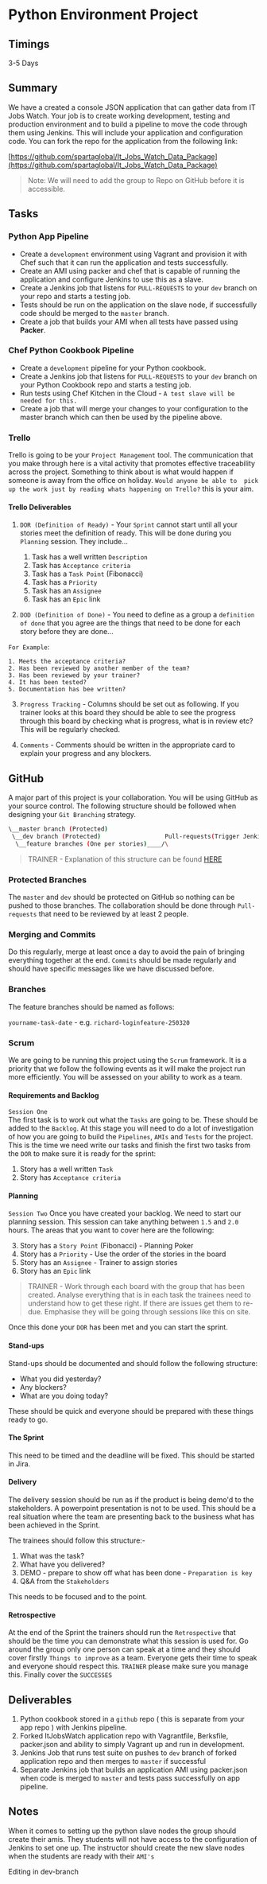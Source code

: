 # Python Environment Project

## Timings

3-5 Days

## Summary

We have a created a console JSON application that can gather data from IT Jobs Watch. Your job is to create working development, testing and production environment and to build a pipeline to move the code through them using Jenkins. This will include your application and configuration code. You can fork the repo for the application from the following link:

[https://github.com/spartaglobal/It_Jobs_Watch_Data_Package](https://github.com/spartaglobal/It_Jobs_Watch_Data_Package)

> Note: We will need to add the group to Repo on GitHub before it is accessible.

## Tasks

### Python App Pipeline
* Create a `development` environment using Vagrant and provision it with Chef such that it can run the application and tests successfully.
* Create an AMI using packer and chef that is capable of running the application and configure Jenkins to use this as a slave.
* Create a Jenkins job that listens for `PULL-REQUESTS` to your `dev` branch on your repo and starts a testing job.
* Tests should be run on the application on the slave node, if successfully code should be merged to the `master` branch.
* Create a job that builds your AMI when all tests have passed using **Packer**.

### Chef Python Cookbook Pipeline
* Create a `development` pipeline for your Python cookbook.
* Create a Jenkins job that listens for `PULL-REQUESTS` to your `dev` branch on your Python Cookbook repo and starts a testing job.
* Run tests using Chef Kitchen in the Cloud - `A test slave will be needed for this.`
* Create a job that will merge your changes to your configuration to the master branch which can then be used by the pipeline above.

### Trello

Trello is going to be your `Project Management` tool. The communication that you make through here is a vital activity that promotes effective traceability across the project. Something to think about is what would happen if someone is away from the office on holiday. `Would anyone be able to  pick up the work just by reading whats happening on Trello?` this is your aim.

#### Trello Deliverables

1. `DOR (Definition of Ready)` - Your `Sprint` cannot start until all your stories meet the definition of ready. This will be done during you `Planning` session. They include...
    1. Task has a well written `Description`
    2. Task has `Acceptance criteria`
    3. Task has a `Task Point` (Fibonacci)
    4. Task has a `Priority`
    5. Task has an `Assignee`
    6. Task has an `Epic` link

2. `DOD (Definition of Done)` - You need to define as a group a `definition of done` that you agree are the things that need to be done for each story before they are done...

  `For Example`:

    1. Meets the acceptance criteria?
    2. Has been reviewed by another member of the team?
    3. Has been reviewed by your trainer?
    4. It has been tested?
    5. Documentation has bee written?

3. `Progress Tracking` - Columns should be set out as following. If you trainer looks at this board they should be able to see the progress through this board by checking what is progress, what is in review etc? This will be regularly checked.

4. `Comments` - Comments should be written in the appropriate card to explain your progress and any blockers.

## GitHub

A major part of this project is your collaboration. You will be using GitHub as your source control. The following structure should be followed when designing your `Git Branching` strategy.


```bash
\__master branch (Protected)
 \__dev branch (Protected)                  Pull-requests(Trigger Jenkins)
  \__feature branches (One per stories)____/\
```

> TRAINER - Explanation of this structure can be found [HERE](https://github.com/spartaglobal/new-curriculum/tree/master/core/0-basics/advanced-git)


### Protected Branches
The `master` and `dev` should be protected on GitHub so nothing can be pushed to those branches. The collaboration should be done through `Pull-requests` that need to be reviewed by at least 2 people.

### Merging and Commits
Do this regularly, merge at least once a day to avoid the pain of bringing everything together at the end. `Commits` should be made regularly and should have specific messages like we have discussed before.

### Branches
The feature branches should be named as follows:

  `yourname-task-date` - e.g. `richard-loginfeature-250320`

### Scrum
We are going to be running this project using the `Scrum` framework. It is a priority that we follow the following events as it will make the project run more efficiently. You will be assessed on your ability to work as a team.

#### Requirements and Backlog
 `Session One`   
 The first task is to work out what the `Tasks` are going to be. These should be added to the `Backlog`. At this stage you will need to do a lot of investigation of how you are going to build the `Pipelines`, `AMIs` and `Tests` for the project. This is the time we need write our tasks and finish the first two tasks from the `DOR` to make sure it is ready for the sprint:

 1. Story has a well written `Task`
 2. Story has `Acceptance criteria`

#### Planning
`Session Two`
Once you have created your backlog. We need to start our planning session. This session can take anything between `1.5` and `2.0` hours. The areas that you want to cover here are the following:

3. Story has a `Story Point` (Fibonacci) - Planning Poker
4. Story has a `Priority` - Use the order of the stories in the board
5. Story has an `Assignee` - Trainer to assign stories
6. Story has an `Epic` link

> TRAINER - Work through each board with the group that has been created. Analyse everything that is in each task the trainees need to understand how to get these right. If there are issues get them to re-due. Emphasise they will be going through sessions like this on site.

Once this done your `DOR` has been met and you can start the sprint.

#### Stand-ups
Stand-ups should be documented and should follow the following structure:

* What you did yesterday?
* Any blockers?
* What are you doing today?

These should be quick and everyone should be prepared with these things ready to go.

#### The Sprint

This need to be timed and the deadline will be fixed. This should be started in Jira.

#### Delivery

The delivery session should be run as if the product is being demo'd to the stakeholders. A powerpoint presentation is not to be used. This should be a real situation where the team are presenting back to the business what has been achieved in the Sprint.

The trainees should follow this structure:-

1. What was the task?
2. What have you delivered?
3. DEMO - prepare to show off what has been done - `Preparation is key`
4. Q&A from the `Stakeholders`

This needs to be focused and to the point.

#### Retrospective
At the end of the Sprint the trainers should run the `Retrospective` that should be the time you can demonstrate what this session is used for. Go around the group only one person can speak at a time and they should cover firstly `Things to improve` as a team. Everyone gets their time to speak and everyone should respect this. `TRAINER` please make sure you manage this. Finally cover the `SUCCESSES`

## Deliverables

1. Python cookbook stored in a `github` repo ( this is separate from your app repo ) with Jenkins pipeline.
3. Forked ItJobsWatch application repo with Vagrantfile, Berksfile, packer.json and ability to simply Vagrant up and run in development.
4. Jenkins Job that runs test suite on pushes to `dev` branch of forked application repo and then merges to `master` if successful
5. Separate Jenkins job that builds an application AMI using packer.json when code is merged to `master` and tests pass successfully on app pipeline.

## Notes

When it comes to setting up the python slave nodes the group should create their amis. They students will not have access to the configuration of Jenkins to set one up. The instructor should create the new slave nodes when the students are ready with their `AMI's`

Editing in dev-branch

